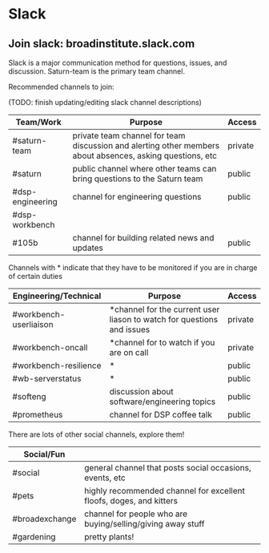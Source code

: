 # Slack

## Join slack: broadinstitute.slack.com

Slack is a major communication method for questions, issues, and discussion. Saturn-team is the primary team channel.

Recommended channels to join: 

(TODO: finish updating/editing slack channel descriptions)

|Team/Work|Purpose|Access|
|---|---|---|
|\#saturn-team|private team channel for team discussion and alerting other members about absences, asking questions, etc|private|
|\#saturn|public channel where other teams can bring questions to the Saturn team|public|
|\#dsp-engineering|channel for engineering questions |public|
|\#dsp-workbench|
|\#105b|channel for building related news and updates|public|

Channels with * indicate that they have to be monitored if you are in charge of certain duties

|Engineering/Technical|Purpose|Access|
|---|---|---|
|\#workbench-userliaison|*channel for the current user liason to watch for questions and issues|private|
|\#workbench-oncall|*channel for to watch if you are on call|private|
|\#workbench-resilience|*|public|
|\#wb-serverstatus|*|public|
|\#softeng|discussion about software/engineering topics|public|
|\#prometheus|channel for DSP coffee talk|public|


There are lots of other social channels, explore them! 

|Social/Fun||
|---|---|
|\#social|general channel that posts social occasions, events, etc|
|\#pets|highly recommended channel for excellent floofs, doges, and kitters|
|\#broadexchange|channel for people who are buying/selling/giving away stuff
|\#gardening|pretty plants!| 

